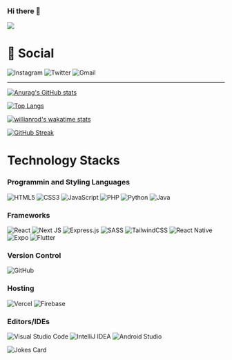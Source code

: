 ### Hi there 👋

![](https://komarev.com/ghpvc/?username=udokaokoye)

<h1>💬 Social</h1>

![Instagram](https://img.shields.io/badge/Instagram-%23E4405F.svg?style=for-the-badge&logo=Instagram&logoColor=white)
![Twitter](https://img.shields.io/badge/Twitter-%231DA1F2.svg?style=for-the-badge&logo=Twitter&logoColor=white)
![Gmail](https://img.shields.io/badge/Gmail-D14836?style=for-the-badge&logo=gmail&logoColor=white)

<hr/>


[![Anurag's GitHub stats](https://github-readme-stats.vercel.app/api?username=udokaokoye&layout=compact&show_icons=true&theme=tokyonight)](https://github.com/udokaokoye/github-readme-stats)


[![Top Langs](https://github-readme-stats.vercel.app/api/top-langs/?username=udokaokoye&layout=compact&theme=tokyonight)](https://github.com/anuraghazra/github-readme-stats)


[![willianrod's wakatime stats](https://github-readme-stats.vercel.app/api/wakatime?username=udokaokoye&layout=compact&theme=tokyonight)](https://github.com/udokaokoye/github-readme-stats)

[![GitHub Streak](https://github-readme-streak-stats.herokuapp.com/?user=udokaokoye&layout=compact&theme=tokyonight)](https://git.io/streak-stats)


<h1>Technology Stacks</h1>
<h3>Programmin and Styling Languages</h3>

![HTML5](https://img.shields.io/badge/html5-%23E34F26.svg?style=for-the-badge&logo=html5&logoColor=white)
![CSS3](https://img.shields.io/badge/css3-%231572B6.svg?style=for-the-badge&logo=css3&logoColor=white)
![JavaScript](https://img.shields.io/badge/javascript-%23323330.svg?style=for-the-badge&logo=javascript&logoColor=%23F7DF1E)
![PHP](https://img.shields.io/badge/php-%23777BB4.svg?style=for-the-badge&logo=php&logoColor=white)
![Python](https://img.shields.io/badge/python-3670A0?style=for-the-badge&logo=python&logoColor=ffdd54)
![Java](https://img.shields.io/badge/java-%23ED8B00.svg?style=for-the-badge&logo=java&logoColor=white)

<h3>Frameworks</h3>

![React](https://img.shields.io/badge/react-%2320232a.svg?style=for-the-badge&logo=react&logoColor=%2361DAFB)
![Next JS](https://img.shields.io/badge/Next-black?style=for-the-badge&logo=next.js&logoColor=white)
![Express.js](https://img.shields.io/badge/express.js-%23404d59.svg?style=for-the-badge&logo=express&logoColor=%2361DAFB)
![SASS](https://img.shields.io/badge/SASS-hotpink.svg?style=for-the-badge&logo=SASS&logoColor=white)
![TailwindCSS](https://img.shields.io/badge/tailwindcss-%2338B2AC.svg?style=for-the-badge&logo=tailwind-css&logoColor=white)
![React Native](https://img.shields.io/badge/react_native-%2320232a.svg?style=for-the-badge&logo=react&logoColor=%2361DAFB)
![Expo](https://img.shields.io/badge/expo-1C1E24?style=for-the-badge&logo=expo&logoColor=#D04A37)
![Flutter](https://img.shields.io/badge/Flutter-%2302569B.svg?style=for-the-badge&logo=Flutter&logoColor=white)


<h3>Version Control</h3>

![GitHub](https://img.shields.io/badge/github-%23121011.svg?style=for-the-badge&logo=github&logoColor=white)

<h3>Hosting</h3>

![Vercel](https://img.shields.io/badge/vercel-%23000000.svg?style=for-the-badge&logo=vercel&logoColor=white)
![Firebase](https://img.shields.io/badge/firebase-%23039BE5.svg?style=for-the-badge&logo=firebase)

<h3> Editors/IDEs </h3>

![Visual Studio Code](https://img.shields.io/badge/Visual%20Studio%20Code-0078d7.svg?style=for-the-badge&logo=visual-studio-code&logoColor=white)
![IntelliJ IDEA](https://img.shields.io/badge/IntelliJIDEA-000000.svg?style=for-the-badge&logo=intellij-idea&logoColor=white)
![Android Studio](https://img.shields.io/badge/Android%20Studio-3DDC84.svg?style=for-the-badge&logo=android-studio&logoColor=white)

![Jokes Card](https://readme-jokes.vercel.app/api)

